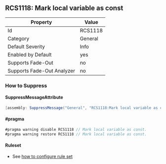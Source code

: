 ## RCS1118: Mark local variable as const

Property | Value
--- | --- 
Id | RCS1118
Category | General
Default Severity | Info
Enabled by Default | yes
Supports Fade-Out | no
Supports Fade-Out Analyzer | no

### How to Suppress

#### SuppressMessageAttribute

```csharp
[assembly: SuppressMessage("General", "RCS1118:Mark local variable as const.", Justification = "<Pending>")]
```

#### \#pragma

```csharp
#pragma warning disable RCS1118 // Mark local variable as const.
#pragma warning restore RCS1118 // Mark local variable as const.
```

#### Ruleset

* See [how to configure rule set](../HowToConfigureAnalyzers.md)
